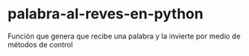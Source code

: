 # palabra-al-reves-en-python
Función que genera que recibe una palabra  y la invierte por medio de métodos de control
